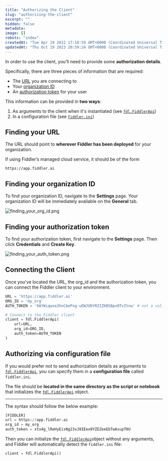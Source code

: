 ```yaml
---
title: "Authorizing the Client"
slug: "authorizing-the-client"
excerpt: ""
hidden: false
metadata: 
image: []
robots: "index"
createdAt: "Tue Apr 19 2022 17:18:59 GMT+0000 (Coordinated Universal Time)"
updatedAt: "Thu Oct 19 2023 20:59:24 GMT+0000 (Coordinated Universal Time)"
---
```

In order to use the client, you’ll need to provide some **authorization details**.

Specifically, there are three pieces of information that are required:

- The [URL](#finding-your-url) you are connecting to
- Your [organization ID](#finding-your-organization-id)
- An [authorization token](#finding-your-authorization-token) for your user

This information can be provided in **two ways**:

1. As arguments to the client when it's instantiated (see [`fdl.FiddlerApi`](ref:client-setup))
2. In a configuration file (see [`fiddler.ini`](#authorizing-via-configuration-file))

## Finding your URL

The URL should point to **wherever Fiddler has been deployed** for your organization.

If using Fiddler’s managed cloud service, it should be of the form  

```
https://app.fiddler.ai
```

## Finding your organization ID

To find your organization ID, navigate to the **Settings** page. Your organization ID will be immediately available on the **General** tab.

![](https://files.readme.io/2c7de6e-finding_your_org_id.png "finding_your_org_id.png")

## Finding your authorization token

To find your authorization token, first navigate to the **Settings** page. Then click **Credentials** and **Create Key**.

![](https://files.readme.io/ea51e6a-finding_your_auth_token.png "finding_your_auth_token.png")

## Connecting the Client

Once you've located the URL, the org_id and the authorization token, you can connect the Fiddler client to your environment.

```python Connect the Client
URL = 'https://app.fiddler.ai'
ORG_ID = 'my_org'
AUTH_TOKEN = '9AYWiqwxe2hnCAePxg-uEWJUDYRZIZKBSBpx0TvItnw' # not a valid token

# Connect to the Fiddler client
client = fdl.FiddlerApi(
    url=URL,
    org_id=ORG_ID,
    auth_token=AUTH_TOKEN
)
```

## Authorizing via configuration file

If you would prefer not to send authorization details as arguments to [`fdl.FiddlerApi`](ref:client-setup), you can specify them in a **configuration file** called `fiddler.ini`.

The file should be **located in the same directory as the script or notebook** that initializes the [`fdl.FiddlerApi`](ref:client-setup) object.

***

The syntax should follow the below example:

```python fiddler.ini
[FIDDLER]
url = https://app.fiddler.ai
org_id = my_org
auth_token = xtu4g_lReHyEisNg23xJ8IEex0YZEZeeEbTwAsupT0U
```

Then you can initialize the [`fdl.FiddlerApi`](ref:client-setup)object without any arguments, and Fiddler will automatically detect the `fiddler.ini` file:

```python Instantiate with fiddler.ini
client = fdl.FiddlerApi()
```